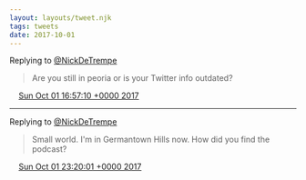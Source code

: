 ```yaml
---
layout: layouts/tweet.njk
tags: tweets
date: 2017-10-01
---
```


Replying to [@NickDeTrempe](https://twitter.com/NickDeTrempe/status/914335972631949312)

> Are you still in peoria or is your Twitter info outdated?

<img src="../media/tweet.ico" width="12" /> [Sun Oct 01 16:57:10 +0000 2017](https://twitter.com/timwasson/status/914534667822526466)

----

Replying to [@NickDeTrempe](https://twitter.com/NickDeTrempe/status/914607630995378181)

> Small world\. I'm in Germantown Hills now\. How did you find the podcast?

<img src="../media/tweet.ico" width="12" /> [Sun Oct 01 23:20:01 +0000 2017](https://twitter.com/timwasson/status/914631013577498624)
